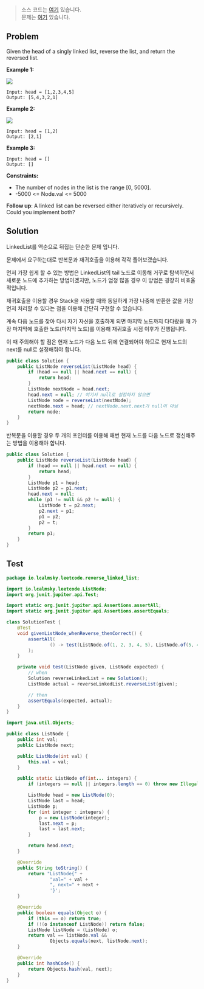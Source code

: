 > 소스 코드는 [여기](https://github.com/lcalmsky/leetcode/blob/master/src/main/java/io/lcalmsky/leetcode/reverse_linked_list/Solution.java) 있습니다.  
> 문제는 [여기](https://leetcode.com/explore/challenge/card/september-leetcoding-challenge-2021/636/week-1-september-1st-september-7th/3966/) 있습니다.

## Problem
Given the head of a singly linked list, reverse the list, and return the reversed list.


**Example 1:**

![](https://assets.leetcode.com/uploads/2021/02/19/rev1ex1.jpg)

```
Input: head = [1,2,3,4,5]
Output: [5,4,3,2,1]
```

**Example 2:**

![](https://assets.leetcode.com/uploads/2021/02/19/rev1ex2.jpg)

```
Input: head = [1,2]
Output: [2,1]
```

**Example 3:**

```
Input: head = []
Output: []
```

**Constraints:**

* The number of nodes in the list is the range [0, 5000].
* -5000 <= Node.val <= 5000

**Follow up**: A linked list can be reversed either iteratively or recursively. Could you implement both?

## Solution

LinkedList를 역순으로 뒤집는 단순한 문제 입니다.

문제에서 요구하는대로 반복문과 재귀호출을 이용해 각각 풀어보겠습니다.

먼저 가장 쉽게 할 수 있는 방법은 LinkedList의 tail 노드로 이동해 거꾸로 탐색하면서 새로운 노드에 추가하는 방법이겠지만, 노드가 엄청 많을 경우 이 방법은 굉장히 비효율적입니다.

재귀호출을 이용할 경우 Stack을 사용할 때와 동일하게 가장 나중에 반환한 값을 가장 먼저 처리할 수 있다는 점을 이용해 간단히 구현할 수 있습니다.

계속 다음 노드를 찾아 다시 자기 자신을 호출하게 되면 마지막 노드까지 다다랐을 때 가장 마지막에 호출한 노드(마지막 노드)를 이용해 재귀호출 시점 이후가 진행됩니다.

이 때 주의해야 할 점은 현재 노드가 다음 노드 뒤에 연결되어야 하므로 현재 노드의 next를 null로 설정해줘야 합니다.

```java
public class Solution {
    public ListNode reverseList(ListNode head) {
        if (head == null || head.next == null) {
            return head;
        }
        ListNode nextNode = head.next;
        head.next = null; // 여기서 null로 설정하지 않으면
        ListNode node = reverseList(nextNode);
        nextNode.next = head; // nextNode.next.next가 null이 아님
        return node;
    }
}
```

반복문을 이용할 경우 두 개의 포인터를 이용해 매번 현재 노드를 다음 노드로 갱신해주는 방법을 이용해야 합니다.

```java
public class Solution {
    public ListNode reverseList(ListNode head) {
        if (head == null || head.next == null) {
            return head;
        }
        ListNode p1 = head;
        ListNode p2 = p1.next;
        head.next = null;
        while (p1 != null && p2 != null) {
            ListNode t = p2.next;
            p2.next = p1;
            p1 = p2;
            p2 = t;
        }
        return p1;
    }
}
```

## Test

```java
package io.lcalmsky.leetcode.reverse_linked_list;

import io.lcalmsky.leetcode.ListNode;
import org.junit.jupiter.api.Test;

import static org.junit.jupiter.api.Assertions.assertAll;
import static org.junit.jupiter.api.Assertions.assertEquals;

class SolutionTest {
    @Test
    void givenListNode_whenReverse_thenCorrect() {
        assertAll(
                () -> test(ListNode.of(1, 2, 3, 4, 5), ListNode.of(5, 4, 3, 2, 1))
        );
    }

    private void test(ListNode given, ListNode expected) {
        // when
        Solution reverseLinkedList = new Solution();
        ListNode actual = reverseLinkedList.reverseList(given);

        // then
        assertEquals(expected, actual);
    }
}
```

```java
import java.util.Objects;

public class ListNode {
    public int val;
    public ListNode next;

    public ListNode(int val) {
        this.val = val;
    }

    public static ListNode of(int... integers) {
        if (integers == null || integers.length == 0) throw new IllegalArgumentException();

        ListNode head = new ListNode(0);
        ListNode last = head;
        ListNode p;
        for (int integer : integers) {
            p = new ListNode(integer);
            last.next = p;
            last = last.next;
        }

        return head.next;
    }

    @Override
    public String toString() {
        return "ListNode{" +
                "val=" + val +
                ", next=" + next +
                '}';
    }

    @Override
    public boolean equals(Object o) {
        if (this == o) return true;
        if (!(o instanceof ListNode)) return false;
        ListNode listNode = (ListNode) o;
        return val == listNode.val &&
                Objects.equals(next, listNode.next);
    }

    @Override
    public int hashCode() {
        return Objects.hash(val, next);
    }
}
```